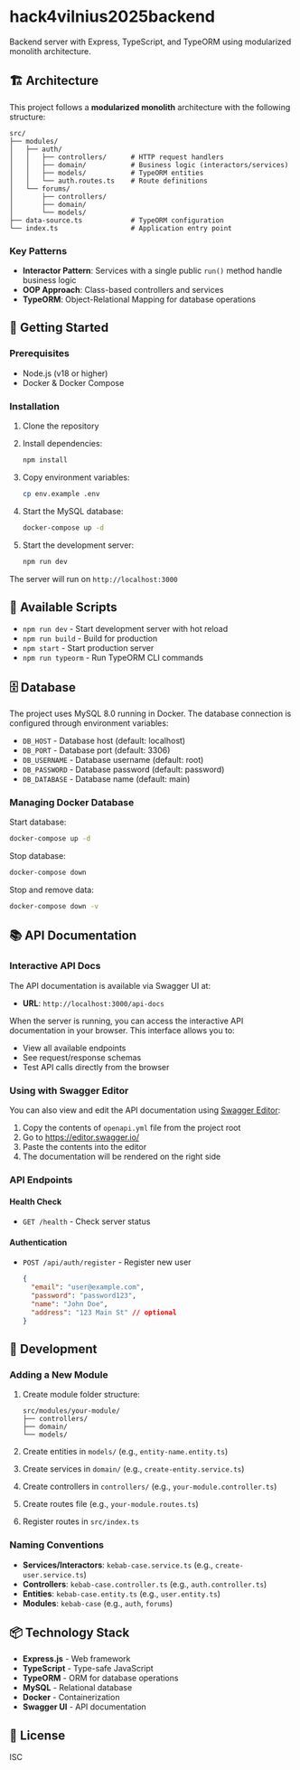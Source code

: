 # hack4vilnius2025backend

Backend server with Express, TypeScript, and TypeORM using modularized monolith architecture.

## 🏗️ Architecture

This project follows a **modularized monolith** architecture with the following structure:

```
src/
├── modules/
│   ├── auth/
│   │   ├── controllers/      # HTTP request handlers
│   │   ├── domain/           # Business logic (interactors/services)
│   │   ├── models/           # TypeORM entities
│   │   └── auth.routes.ts    # Route definitions
│   └── forums/
│       ├── controllers/
│       ├── domain/
│       └── models/
├── data-source.ts            # TypeORM configuration
└── index.ts                  # Application entry point
```

### Key Patterns

- **Interactor Pattern**: Services with a single public `run()` method handle business logic
- **OOP Approach**: Class-based controllers and services
- **TypeORM**: Object-Relational Mapping for database operations

## 🚀 Getting Started

### Prerequisites

- Node.js (v18 or higher)
- Docker & Docker Compose

### Installation

1. Clone the repository
2. Install dependencies:
   ```bash
   npm install
   ```

3. Copy environment variables:
   ```bash
   cp env.example .env
   ```

4. Start the MySQL database:
   ```bash
   docker-compose up -d
   ```

5. Start the development server:
   ```bash
   npm run dev
   ```

The server will run on `http://localhost:3000`

## 📝 Available Scripts

- `npm run dev` - Start development server with hot reload
- `npm run build` - Build for production
- `npm start` - Start production server
- `npm run typeorm` - Run TypeORM CLI commands

## 🗄️ Database

The project uses MySQL 8.0 running in Docker. The database connection is configured through environment variables:

- `DB_HOST` - Database host (default: localhost)
- `DB_PORT` - Database port (default: 3306)
- `DB_USERNAME` - Database username (default: root)
- `DB_PASSWORD` - Database password (default: password)
- `DB_DATABASE` - Database name (default: main)

### Managing Docker Database

Start database:
```bash
docker-compose up -d
```

Stop database:
```bash
docker-compose down
```

Stop and remove data:
```bash
docker-compose down -v
```

## 📚 API Documentation

### Interactive API Docs

The API documentation is available via Swagger UI at:
- **URL**: `http://localhost:3000/api-docs`

When the server is running, you can access the interactive API documentation in your browser. This interface allows you to:
- View all available endpoints
- See request/response schemas
- Test API calls directly from the browser

### Using with Swagger Editor

You can also view and edit the API documentation using [Swagger Editor](https://editor.swagger.io/):

1. Copy the contents of `openapi.yml` file from the project root
2. Go to https://editor.swagger.io/
3. Paste the contents into the editor
4. The documentation will be rendered on the right side

### API Endpoints

#### Health Check
- `GET /health` - Check server status

#### Authentication
- `POST /api/auth/register` - Register new user
  ```json
  {
    "email": "user@example.com",
    "password": "password123",
    "name": "John Doe",
    "address": "123 Main St" // optional
  }
  ```

## 🔧 Development

### Adding a New Module

1. Create module folder structure:
   ```
   src/modules/your-module/
   ├── controllers/
   ├── domain/
   └── models/
   ```

2. Create entities in `models/` (e.g., `entity-name.entity.ts`)
3. Create services in `domain/` (e.g., `create-entity.service.ts`)
4. Create controllers in `controllers/` (e.g., `your-module.controller.ts`)
5. Create routes file (e.g., `your-module.routes.ts`)
6. Register routes in `src/index.ts`

### Naming Conventions

- **Services/Interactors**: `kebab-case.service.ts` (e.g., `create-user.service.ts`)
- **Controllers**: `kebab-case.controller.ts` (e.g., `auth.controller.ts`)
- **Entities**: `kebab-case.entity.ts` (e.g., `user.entity.ts`)
- **Modules**: `kebab-case` (e.g., `auth`, `forums`)

## 📦 Technology Stack

- **Express.js** - Web framework
- **TypeScript** - Type-safe JavaScript
- **TypeORM** - ORM for database operations
- **MySQL** - Relational database
- **Docker** - Containerization
- **Swagger UI** - API documentation

## 📄 License

ISC
